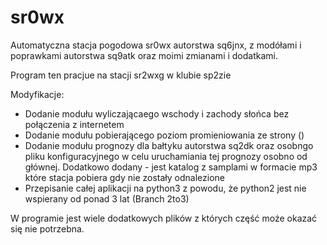 # sr0wx
Automatyczna stacja pogodowa sr0wx autorstwa sq6jnx, z modółami i poprawkami autorstwa sq9atk oraz moimi zmianami i dodatkami.

Program ten pracjue na stacji sr2wxg w klubie sp2zie

Modyfikacje:
- Dodanie modułu wyliczającaego wschody i zachody słońca bez połączenia z internetem
- Dodanie modułu pobierającego poziom promieniowania ze strony ()
- Dodanie modułu prognozy dla bałtyku autorstwa sq2dk oraz osobngo pliku konfiguracyjnego w celu uruchamiania tej prognozy osobno od głównej. Dodatkowo dodany - jest katalog z samplami w formacie mp3 które stacja pobiera gdy nie zostały odnalezione
- Przepisanie całej aplikacji na python3 z powodu, że python2 jest nie wspierany od ponad 3 lat (Branch 2to3)

W programie jest wiele dodatkowych plików z których część może okazać się nie potrzebna.